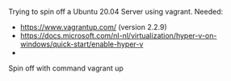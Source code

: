 Trying to spin off a Ubuntu 20.04 Server using vagrant.
Needed:
 - https://www.vagrantup.com/ (version 2.2.9)
 - https://docs.microsoft.com/nl-nl/virtualization/hyper-v-on-windows/quick-start/enable-hyper-v
 - 
 
Spin off with command vagrant up